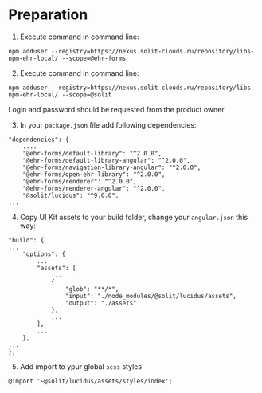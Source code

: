 # Preparation



1. Execute command in command line:

```text
npm adduser --registry=https://nexus.solit-clouds.ru/repository/libs-npm-ehr-local/ --scope=@ehr-forms
```

2. Execute command in command line:

```text
npm adduser --registry=https://nexus.solit-clouds.ru/repository/libs-npm-ehr-local/ --scope=@solit
```

Login and password should be requested from the product owner

3. In your `package.json` file add following dependencies:

```text
"dependencies": {
    ....
    "@ehr-forms/default-library": "^2.0.0",
    "@ehr-forms/default-library-angular": "^2.0.0",
    "@ehr-forms/navigation-library-angular": "^2.0.0",
    "@ehr-forms/open-ehr-library": "^2.0.0",
    "@ehr-forms/renderer": "^2.0.0",
    "@ehr-forms/renderer-angular": "^2.0.0",
    "@solit/lucidus": "^9.6.0",
...
```

4. Copy UI Kit assets to your build folder, change your `angular.json` this way:

```text
"build": {
...
    "options": {
        ...
        "assets": [
            ...
            {
                "glob": "**/*",
                "input": "./node_modules/@solit/lucidus/assets",
                "output": "./assets"
            },
            ...
        ],
        ...
    },
...
},
```

5. Add import to ypur global `scss` styles

```text
@import '~@solit/lucidus/assets/styles/index';
```

